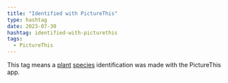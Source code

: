 ```yaml
---
title: "Identified with PictureThis"
type: hashtag
date: 2023-07-30
hashtag: identified-with-picturethis
tags:
  - PictureThis
---
```

This tag means a [plant](/plant/) [species](/species/) identification was made with the PictureThis app.
